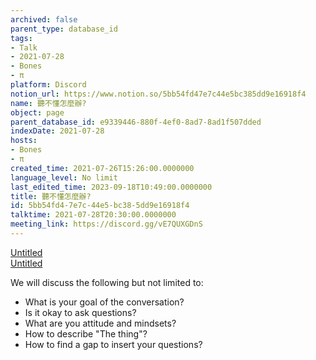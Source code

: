 ```yaml
---
archived: false
parent_type: database_id
tags:
- Talk
- 2021-07-28
- Bones
- π
platform: Discord
notion_url: https://www.notion.so/5bb54fd47e7c44e5bc385dd9e16918f4
name: 聽不懂怎麼辦?
object: page
parent_database_id: e9339446-880f-4ef0-8ad7-8ad1f507dded
indexDate: 2021-07-28
hosts:
- Bones
- π
created_time: 2021-07-26T15:26:00.0000000
language_level: No limit
last_edited_time: 2023-09-18T10:49:00.0000000
title: 聽不懂怎麼辦?
id: 5bb54fd4-7e7c-44e5-bc38-5dd9e16918f4
talktime: 2021-07-28T20:30:00.0000000
meeting_link: https://discord.gg/vE7QUXGDnS
---
```




[Untitled](https://www.notion.so/12c4a9e645d54aefa860b5f927a0b220)   
[Untitled](https://www.notion.so/482e61b02b9c4456b2b4fe86bb7544c6)   


We will discuss the following but not limited to:
   - What is your goal of the conversation?
   - Is it okay to ask questions?
   - What are you attitude and mindsets?
   - How to describe "The thing"?
   - How to find a gap to insert your questions?






